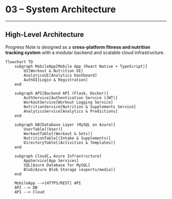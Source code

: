 # 03 – System Architecture

---

## High-Level Architecture

Progress Note is designed as a **cross-platform fitness and nutrition tracking system** with a modular backend and scalable cloud infrastructure.  

```mermaid
flowchart TD
    subgraph MobileApp[Mobile App (React Native + TypeScript)]
        UI[Workout & Nutrition UI]
        AnalyticsUI[Analytics Dashboard]
        AuthUI[Login & Registration]
    end

    subgraph API[Backend API (Flask, Docker)]
        AuthService[Authentication Service (JWT)]
        WorkoutService[Workout Logging Service]
        NutritionService[Nutrition & Supplements Service]
        AnalyticsService[Analytics & Predictions]
    end

    subgraph DB[Database Layer (MySQL on Azure)]
        UserTable[(User)]
        WorkoutTable[(Workout & Sets)]
        NutritionTable[(Intake & Supplements)]
        DirectoryTable[(Activities & Templates)]
    end

    subgraph Cloud[☁️ Azure Infrastructure]
        AppService[App Services]
        SQL[Azure Database for MySQL]
        Blob[Azure Blob Storage (exports/media)]
    end

    MobileApp -->|HTTPS/REST| API
    API --> DB
    API --> Cloud
